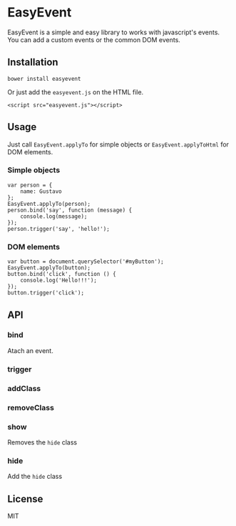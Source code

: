 EasyEvent
=========

EasyEvent is a simple and easy library to works with javascript's events.  
You can add a custom events or the common DOM events.

## Installation

    bower install easyevent

Or just add the `easyevent.js` on the HTML file.

    <script src="easyevent.js"></script>

## Usage

Just call `EasyEvent.applyTo` for simple objects or `EasyEvent.applyToHtml` for DOM elements.

### Simple objects

    var person = {
        name: Gustavo
    };
    EasyEvent.applyTo(person);
    person.bind('say', function (message) {
        console.log(message);
    });
    person.trigger('say', 'hello!');

### DOM elements

    var button = document.querySelector('#myButton');
    EasyEvent.applyTo(button);
    button.bind('click', function () {
        console.log('Hello!!!');
    });
    button.trigger('click');

## API

### bind

Atach an event.

### trigger

### addClass

### removeClass

### show

Removes the `hide` class

### hide

Add the `hide` class

## License

MIT
